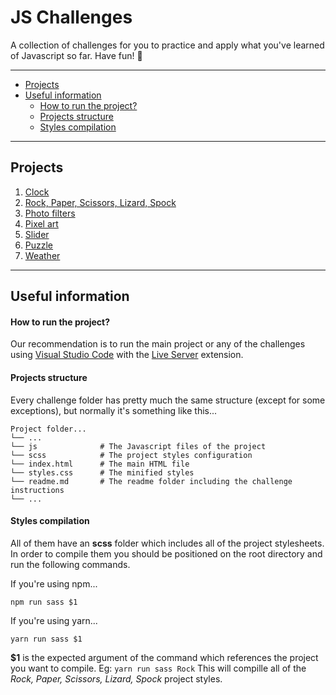 # JS Challenges

A collection of challenges for you to practice and apply what you've learned of Javascript so far. Have fun! 🎉

---

- [Projects](#projects)
- [Useful information](#useful-information)
    - [How to run the project?](#how-to-run-the-project-)
    - [Projects structure](#projects-structure)
    - [Styles compilation](#styles-compilation)

---

## Projects

1. [Clock](challenges/1%20-%20Clock/readme.md)
2. [Rock, Paper, Scissors, Lizard, Spock](challenges/2%20-%20Rock,%20Paper,%20Scissors,%20Lizard,%20Spock/readme.md)
3. [Photo filters](challenges/3%20-%20Photo%20Filters/readme.md)
4. [Pixel art](challenges/4%20-%20Pixel%20Art/readme.md)
5. [Slider](challenges/5%20-%20Slider/readme.md)
6. [Puzzle](challenges/6%20-%20Puzzle/readme.md)
7. [Weather](challenges/7%20-%20Weather/readme.md)

---

## Useful information

#### How to run the project?

Our recommendation is to run the main project or any of the challenges using [Visual Studio Code](https://code.visualstudio.com/) with the [Live Server](https://marketplace.visualstudio.com/items?itemName=ritwickdey.LiveServer) extension.

#### Projects structure

Every challenge folder has pretty much the same structure (except for some exceptions), but normally it's something like this...

    Project folder...
    └── ...
    └── js              # The Javascript files of the project
    └── scss            # The project styles configuration
    └── index.html      # The main HTML file
    └── styles.css      # The minified styles
    └── readme.md       # The readme folder including the challenge instructions
    └── ...

#### Styles compilation

All of them have an **scss** folder which includes all of the project stylesheets. In order to compile them you should be positioned on the root directory and run the following commands.

If you're using npm...

```shell
npm run sass $1
```

If you're using yarn...

```shell
yarn run sass $1
```

**$1** is the expected argument of the command which references the project you want to compile.
Eg: `yarn run sass Rock` This will compille all of the _Rock, Paper, Scissors, Lizard, Spock_ project styles.

